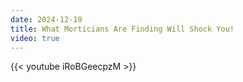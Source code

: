 ```yaml
---
date: 2024-12-19
title: What Morticians Are Finding Will Shock You!
video: true
---
```



{{< youtube iRoBGeecpzM >}}
